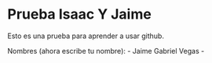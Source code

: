 # Prueba Isaac Y Jaime
 Esto es una prueba para aprender a usar github.

 Nombres (ahora escribe tu nombre):
    - Jaime Gabriel Vegas
    -
